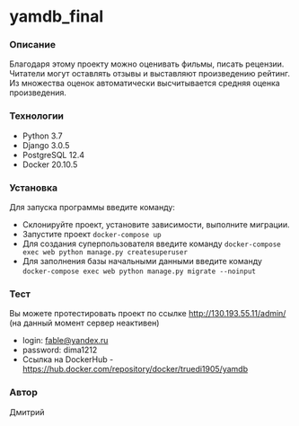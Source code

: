 # yamdb_final
### Описание
Благодаря этому проекту можно оценивать фильмы, писать рецензии.
Читатели могут оставлять отзывы и выставляют произведению рейтинг. Из множества оценок автоматически высчитывается средняя оценка произведения.

### Технологии
- Python 3.7
- Django 3.0.5
- PostgreSQL 12.4
- Docker 20.10.5
### Установка
Для запуска программы введите команду:
- Склонируйте проект, установите зависимости, выполните миграции.
- Запустите проект ``` docker-compose up ```
- Для создания суперпользователя введите команду ``` docker-compose exec web python manage.py createsuperuser ```
- Для заполнения базы начальными данными введите команду ``` docker-compose exec web python manage.py migrate --noinput ```
### Тест
Вы можете протестировать проект по ссылке http://130.193.55.11/admin/ (на данный момент сервер неактивен)
- login: fable@yandex.ru
- password: dima1212
- Ссылка на DockerHub - https://hub.docker.com/repository/docker/truedi1905/yamdb
### Автор
Дмитрий
